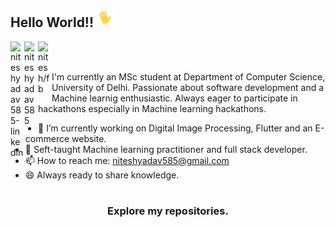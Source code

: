 ## Hello World!! <img src="https://github.com/nitesh585/nitesh585/blob/main/gifs/HI.gif" width="30px"></h2>

<a href="https://www.linkedin.com/in/niteshyadav585/">
  <img align="left" alt="niteshyadav585-linkedin" width="22px" src="https://cdn.jsdelivr.net/npm/simple-icons@v3/icons/linkedin.svg" />
</a>
<a href="https://www.instagram.com/niteshyadav585/">
  <img align="left" alt="niteshyadav585" width="22px" src="https://cdn.jsdelivr.net/npm/simple-icons@v3/icons/instagram.svg" />
</a>
<a href="https://www.facebook.com/niteshy585">
  <img align="left" alt="nitesh/fb" width="22px" src="https://cdn.jsdelivr.net/npm/simple-icons@v3/icons/facebook.svg" />
</a>
<br />
<br>

I'm currently an MSc student at Department of Computer Science, University of Delhi. Passionate about software development and a Machine learnig enthusiastic. Always eager to participate in hackathons especially in Machine learning hackathons.
<br />
- 🔭 I’m currently working on Digital Image Processing, Flutter and an E-commerce website.
- 🔭 Seft-taught Machine learning practitioner and full stack developer.
- 📫 How to reach me: niteshyadav585@gmail.com
- 😄 Always ready to share knowledge.

#
<div align="center">

### Explore my repositories.

</div>
